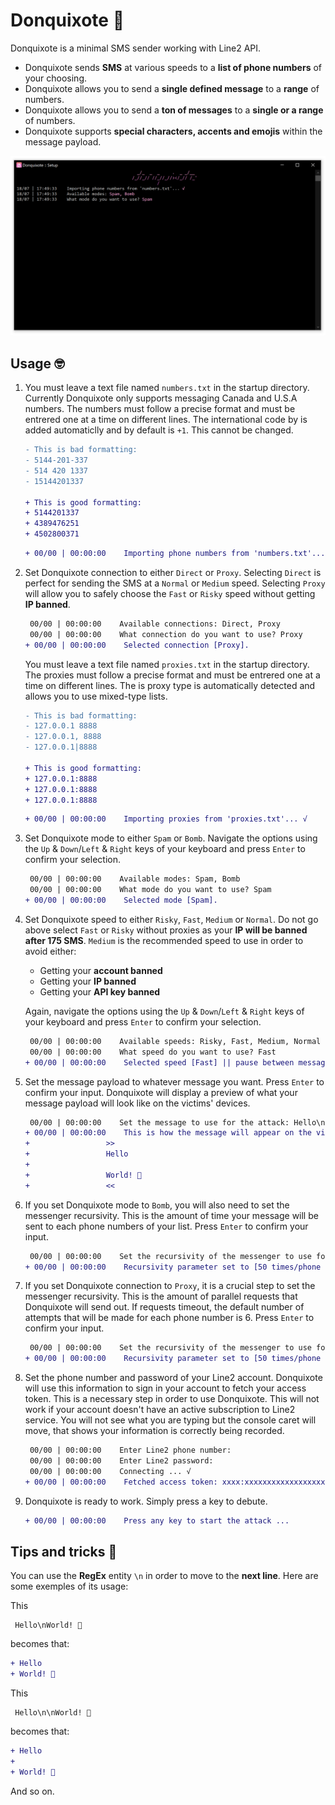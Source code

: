 # Donquixote 🦩
Donquixote is a minimal SMS sender working with Line2 API.

* Donquixote sends **SMS** at various speeds to a **list of phone numbers** of your choosing.
* Donquixote allows you to send a **single defined message** to a **range** of numbers.
* Donquixote allows you to send a **ton of messages** to a **single or a range** of numbers.
* Donquixote supports **special characters, accents and emojis** within the message payload.

<p align="center">
  <img src="https://github.com/ecstasyspirit/Donquixote/blob/master/Donquixote/Images/donquixote.png" alt="Donquixote CLI" width="738">
</p>

## Usage 🤓

1. You must leave a text file named `numbers.txt` in the startup directory.
   Currently Donquixote only supports messaging Canada and U.S.A numbers.
   The numbers must follow a precise format and must be entrered one at a time on different lines.
   The international code by is added automaticlly and by default is `+1`. This cannot be changed.
   
    ```diff
    - This is bad formatting:
    - 5144-201-337
    - 514 420 1337
    - 15144201337
    
    + This is good formatting:
    + 5144201337
    + 4389476251
    + 4502800371
    ```
   
    ```diff
    + 00/00 | 00:00:00    Importing phone numbers from 'numbers.txt'... √
    ```
    
2. Set Donquixote connection to either `Direct` or `Proxy`.
   Selecting `Direct` is perfect for sending the SMS at a `Normal` or `Medium` speed.
   Selecting `Proxy` will allow you to safely choose the `Fast` or `Risky` speed without getting **IP banned**.

    ```diff
     00/00 | 00:00:00    Available connections: Direct, Proxy
     00/00 | 00:00:00    What connection do you want to use? Proxy
    + 00/00 | 00:00:00    Selected connection [Proxy].
    ```
    
    You must leave a text file named `proxies.txt` in the startup directory.
    The proxies must follow a precise format and must be entrered one at a time on different lines.
    The is proxy type is automatically detected and allows you to use mixed-type lists.
    
    ```diff
    - This is bad formatting:
    - 127.0.0.1 8888
    - 127.0.0.1, 8888
    - 127.0.0.1|8888
    
    + This is good formatting:
    + 127.0.0.1:8888
    + 127.0.0.1:8888
    + 127.0.0.1:8888
    ```
    
    ```diff
    + 00/00 | 00:00:00    Importing proxies from 'proxies.txt'... √
    ```

3. Set Donquixote mode to either `Spam` or `Bomb`.
   Navigate the options using the `Up` & `Down`/`Left` & `Right` keys of your keyboard and press `Enter` to confirm your selection.
   
    ```diff
     00/00 | 00:00:00    Available modes: Spam, Bomb
     00/00 | 00:00:00    What mode do you want to use? Spam
    + 00/00 | 00:00:00    Selected mode [Spam].
    ```
    
4. Set Donquixote speed to either `Risky`, `Fast`, `Medium` or `Normal`. 
   Do not go above select `Fast` or `Risky` without proxies as your **IP will be banned after 175 SMS**.
   `Medium` is the recommended speed to use in order to avoid either:

   * Getting your **account banned**
   * Getting your **IP banned**
   * Getting your **API key banned**
   
   Again, navigate the options using the `Up` & `Down`/`Left` & `Right` keys of your keyboard and press `Enter` to confirm your selection.
   
    ```diff
     00/00 | 00:00:00    Available speeds: Risky, Fast, Medium, Normal
     00/00 | 00:00:00    What speed do you want to use? Fast
    + 00/00 | 00:00:00    Selected speed [Fast] || pause between messages [500 ms].
    ```
    
5. Set the message payload to whatever message you want.
   Press `Enter` to confirm your input. Donquixote will display a preview of what your message payload will look like on the victims' devices.
   
    ```diff
     00/00 | 00:00:00    Set the message to use for the attack: Hello\n\nWorld! 👋
    + 00/00 | 00:00:00    This is how the message will appear on the victims' devices:
    +                 >>
    +                 Hello
    + 
    +                 World! 👋
    +                 <<
    ```
    
6. If you set Donquixote mode to `Bomb`, you will also need to set the messenger recursivity.
   This is the amount of time your message will be sent to each phone numbers of your list.
   Press `Enter` to confirm your input.
   
    ```diff
     00/00 | 00:00:00    Set the recursivity of the messenger to use for the attack: 50
    + 00/00 | 00:00:00    Recursivity parameter set to [50 times/phone number].
    ```
    
7. If you set Donquixote connection to `Proxy`, it is a crucial step to set the messenger recursivity.
   This is the amount of parallel requests that Donquixote will send out.
   If requests timeout, the default number of attempts that will be made for each phone number is 6.
   Press `Enter` to confirm your input.
   
    ```diff
     00/00 | 00:00:00    Set the recursivity of the messenger to use for the attack: 50
    + 00/00 | 00:00:00    Recursivity parameter set to [50 times/phone number].
    ```
    
8. Set the phone number and password of your Line2 account.
   Donquixote will use this information to sign in your account to fetch your access token.
   This is a necessary step in order to use Donquixote.
   This will not work if your account doesn't have an active subscription to Line2 service.
   You will not see what you are typing but the console caret will move, that shows your information is correctly being recorded.
   
    ```diff
     00/00 | 00:00:00    Enter Line2 phone number:
     00/00 | 00:00:00    Enter Line2 password:
     00/00 | 00:00:00    Connecting ... √
    + 00/00 | 00:00:00    Fetched access token: xxxx:xxxxxxxxxxxxxxxxxxxxxxxxxxxxxxxx.
    ```
    
9. Donquixote is ready to work. Simply press a key to debute.
    
    ```diff
    + 00/00 | 00:00:00    Press any key to start the attack ...
    ```
    
## Tips and tricks 🤩

You can use the **RegEx** entity `\n` in order to move to the **next line**.
Here are some exemples of its usage:
   
This
   
```
 Hello\nWorld! 👋
```
becomes that:
    
```diff
+ Hello
+ World! 👋
```
This
   
```
 Hello\n\nWorld! 👋
```
becomes that:
    
```diff
+ Hello
+ 
+ World! 👋
```
    
And so on.

